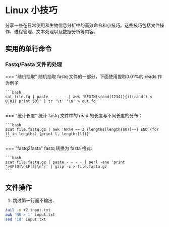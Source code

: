 # Linux 小技巧

分享一些在日常使用和生物信息分析中的高效命令和小技巧。这些技巧包括文件操作、进程管理、文本处理以及数据分析等内容。

## 实用的单行命令

### Fastq/Fasta 文件的处理

=== "随机抽取"
    随机抽取 fastq 文件的一部分，下面使用提取0.01%的 reads 作为例子

    ```bash
    cat file.fq | paste - - - - | awk 'BEGIN{srand(1234)}{if(rand() < 0.01) print $0}' | tr '\t' '\n' > out.fq
    ```
=== "统计长度"
    统计 fastq 文件中的 read 的长度与不同长度的分布：

    ```bash
    zcat file.fastq.gz | awk 'NR%4 == 2 {lengths[length($0)]++} END {for (l in lengths) {print l, lengths[l]}}'
    ```
=== "fastq2fasta"
    fastq 转换为 fasta 格式:

    ```bash
    zcat file.fastq.gz | paste - - - - | perl -ane 'print ">$F[0]\n$F[2]\n";' | gzip -c > file.fasta.gz
    ```

## 文件操作

1. 跳过第一行而不输出.

```bash
tail -n +2 input.txt
awk 'NR > 1' input.txt
sed '1d' input.txt
```
